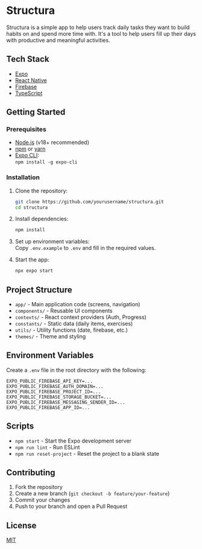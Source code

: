 # Structura

Structura is a simple app to help users track daily tasks they want to build habits on and spend more time with. It's a tool to help users fill up their days with productive and meaningful activities.

## Tech Stack

- [Expo](https://expo.dev/)
- [React Native](https://reactnative.dev/)
- [Firebase](https://firebase.google.com/)
- [TypeScript](https://www.typescriptlang.org/)

## Getting Started

### Prerequisites

- [Node.js](https://nodejs.org/) (v18+ recommended)
- [npm](https://www.npmjs.com/) or [yarn](https://yarnpkg.com/)
- [Expo CLI](https://docs.expo.dev/get-started/installation/):  
  `npm install -g expo-cli`

### Installation

1. Clone the repository:
   ```sh
   git clone https://github.com/yourusername/structura.git
   cd structura
   ```

2. Install dependencies:
   ```sh
   npm install
   ```

3. Set up environment variables:  
   Copy `.env.example` to `.env` and fill in the required values.

4. Start the app:
   ```sh
   npx expo start
   ```

## Project Structure

- `app/` - Main application code (screens, navigation)
- `components/` - Reusable UI components
- `contexts/` - React context providers (Auth, Progress)
- `constants/` - Static data (daily items, exercises)
- `utils/` - Utility functions (date, firebase, etc.)
- `themes/` - Theme and styling

## Environment Variables

Create a `.env` file in the root directory with the following:

```
EXPO_PUBLIC_FIREBASE_API_KEY=...
EXPO_PUBLIC_FIREBASE_AUTH_DOMAIN=...
EXPO_PUBLIC_FIREBASE_PROJECT_ID=...
EXPO_PUBLIC_FIREBASE_STORAGE_BUCKET=...
EXPO_PUBLIC_FIREBASE_MESSAGING_SENDER_ID=...
EXPO_PUBLIC_FIREBASE_APP_ID=...
```

## Scripts

- `npm start` - Start the Expo development server
- `npm run lint` - Run ESLint
- `npm run reset-project` - Reset the project to a blank state

## Contributing

1. Fork the repository
2. Create a new branch (`git checkout -b feature/your-feature`)
3. Commit your changes
4. Push to your branch and open a Pull Request

## License

[MIT](LICENSE)
